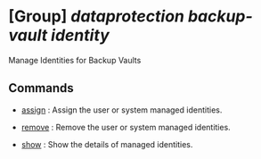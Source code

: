 # [Group] _dataprotection backup-vault identity_

Manage Identities for Backup Vaults

## Commands

- [assign](/Commands/dataprotection/backup-vault/identity/_assign.md)
: Assign the user or system managed identities.

- [remove](/Commands/dataprotection/backup-vault/identity/_remove.md)
: Remove the user or system managed identities.

- [show](/Commands/dataprotection/backup-vault/identity/_show.md)
: Show the details of managed identities.
